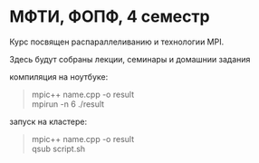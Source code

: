 # МФТИ, ФОПФ, 4 семестр
Курс посвящен распараллеливанию и технологии MPI.

Здесь будут собраны лекции, семинары и домашнии задания

компиляция на ноутбуке:
> mpic++ name.cpp -o result\
> mpirun -n 6 ./result

запуск на кластере:
> mpic++ name.cpp -o result\
> qsub script.sh
